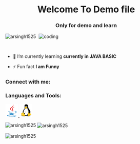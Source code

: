 <h1 align="center">Welcome To Demo file</h1>
<h3 align="center">Only for demo and learn</h3>
<img align="right"alt="coding"width="400"src="https://media4.giphy.com/media/v1.Y2lkPTc5MGI3NjExMDdiZDQxY2VjOGQxZjdkZjgyYzRiNjFmMTAyYjQwNzBhY2ViOGFlMCZlcD12MV9pbnRlcm5hbF9naWZzX2dpZklkJmN0PWc/aMr2w2XNrPfqDDuyen/giphy.gif">

<p align="left"> <img src="https://komarev.com/ghpvc/?username=arsingh1525&label=Profile%20views&color=0e75b6&style=flat" alt="arsingh1525" /> </p>

<p align="left"> <a href="https://twitter.com/" target="blank"><img src="https://img.shields.io/twitter/follow/?logo=twitter&style=for-the-badge" alt="" /></a> </p>

- 🌱 I’m currently learning **currently in JAVA BASIC**

- ⚡ Fun fact **I am Funny**

<h3 align="left">Connect with me:</h3>
<p align="left">
</p>

<h3 align="left">Languages and Tools:</h3>
<p align="left"> <a href="https://www.java.com" target="_blank" rel="noreferrer"> <img src="https://raw.githubusercontent.com/devicons/devicon/master/icons/java/java-original.svg" alt="java" width="40" height="40"/> </a> <a href="https://www.linux.org/" target="_blank" rel="noreferrer"> <img src="https://raw.githubusercontent.com/devicons/devicon/master/icons/linux/linux-original.svg" alt="linux" width="40" height="40"/> </a> </p>

<p><img align="left" src="https://github-readme-stats.vercel.app/api/top-langs?username=arsingh1525&show_icons=true&locale=en&layout=compact" alt="arsingh1525" /></p>

<p>&nbsp;<img align="center" src="https://github-readme-stats.vercel.app/api?username=arsingh1525&show_icons=true&locale=en" alt="arsingh1525" /></p>

<p><img align="center" src="https://github-readme-streak-stats.herokuapp.com/?user=arsingh1525&" alt="arsingh1525" /></p>
